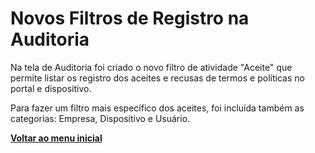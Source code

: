 # Novos Filtros de Registro na Auditoria

Na tela de Auditoria foi criado o novo filtro de atividade "Aceite" que permite listar os registro dos aceites e recusas de termos e políticas no portal e dispositivo.&#x20;

Para fazer um filtro mais específico dos aceites, foi incluída também as categorias: Empresa, Dispositivo e Usuário.





[**Voltar ao menu inicial**](./)
